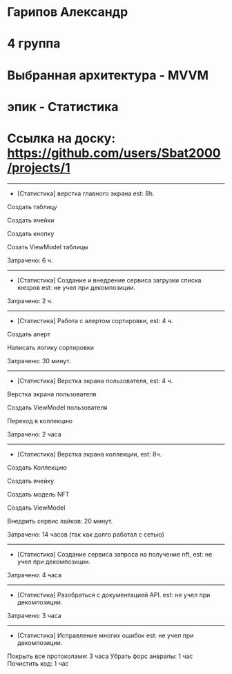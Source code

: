 # Гарипов Александр
# 4 группа
# Выбранная архитектура - MVVM
# эпик - Статистика
# Ссылка на доску: https://github.com/users/Sbat2000/projects/1

************

- [Статистика] верстка главного экрана est: 8h.

Создать таблицу

Создать ячейки

Создать кнопку

Созать ViewModel таблицы

Затрачено: 6 ч.

************

- [Статистика] Создание и внедрение сервиса загрузки списка юезров est: не учел при декомпозиции.

Затрачено: 2 ч.
************

-  [Статистика] Работа с алертом сортировки, est: 4 ч.

Создать алерт

Написать логику сортировки

Затрачено: 30 минут.

************

- [Статистика] Верстка экрана пользователя, est: 4 ч.

Верстка экрана пользователя

Создать ViewModel пользователя

Переход в коллекцию

Затрачено: 2 часа

************

- [Статистика] Верстка экрана коллекции, est: 8ч.

Создать Коллекцию

Создать ячейку

Создать модель NFT

Создать ViewModel

Внедрить сервис лайков: 20 минут.

Затрачено: 14 часов (так как долго работал с сетью)

************

- [Статистика] Создание сервиса запроса на получение nft, est: не учел при декомпозиции.

Затрачено: 4 часа

************

- [Статистика] Разобраться с документацией API. est: не учел при декомпозиции.

Затрачено: 3 часа

***********

- [Статистика] Исправление многих ошибок est: не учел при декомпозиции.

Покрыть все протоколами: 3 часа
Убрать форс анврапы: 1 час
Почистить код: 1 час
